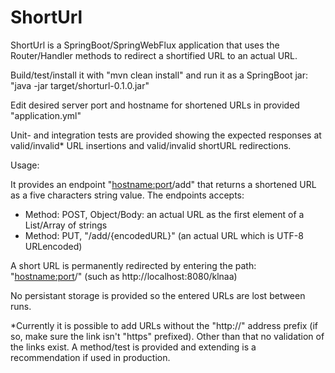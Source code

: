 
# ShortUrl

ShortUrl is a SpringBoot/SpringWebFlux application that uses the Router/Handler methods to redirect a shortified URL to an actual URL.

Build/test/install it with "mvn clean install" and run it as a SpringBoot jar: "java -jar target/shorturl-0.1.0.jar"

Edit desired server port and hostname for shortened URLs in provided "application.yml"

Unit- and integration tests are provided showing the expected responses at valid/invalid* URL insertions and valid/invalid shortURL redirections.

Usage:

It provides an endpoint "<hostname:port>/add" that returns a shortened URL as a five characters string value. The endpoints accepts:
- Method: POST, Object/Body: an actual URL as the first element of a List/Array of strings
- Method: PUT, "/add/{encodedURL}"  (an actual URL which is UTF-8 URLencoded)

A short URL is permanently redirected by entering the path: "<hostname:port>/<five-characters-string-value>" (such as http://localhost:8080/klnaa)
  
No persistant storage is provided so the entered URLs are lost between runs.

*Currently it is possible to add URLs without the "http://" address prefix (if so, make sure the link isn't "https" prefixed). Other than that no validation of the links exist. A method/test is provided and extending is a recommendation if used in production.
